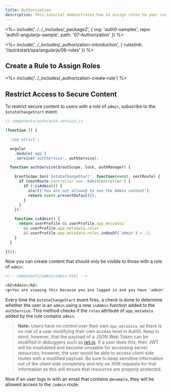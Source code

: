 ```yaml
---
title: Authorization
description: This tutorial demonstrates how to assign roles to your users, and use those claims to authorize or deny a user to access secure content in the app
---
```


<%= include('../../_includes/_package2', {
  org: 'auth0-samples',
  repo: 'auth0-angularjs-sample',
  path: '07-Authorization'
}) %>

<%= include('../_includes/_authorization-introduction', { ruleslink: '/quickstart/spa/angularjs/06-rules' }) %>

## Create a Rule to Assign Roles

<%= include('../_includes/_authorization-create-rule') %>

## Restrict Access to Secure Content

To restrict secure content to users with a role of `admin`, subscribe to the `$stateChangeStart` event.

```js
// components/auth/auth.service.js

(function () {

  'use strict';

  angular
    .module('app')
    .service('authService', authService);

  function authService($rootScope, lock, authManager) {

    $rootScope.$on('$stateChangeStart', function(event, nextRoute) {
      if (nextRoute.controller === 'AdminController') {
        if (!isAdmin()) {
          alert('You are not allowed to see the Admin content');
          return event.preventDefault();
        }
      }
    });

    function isAdmin() {
      return userProfile && userProfile.app_metadata
        && userProfile.app_metadata.roles
        && userProfile.app_metadata.roles.indexOf('admin') > -1;
    }
  }

})();
```

Now you can create content that should only be visible to those with a role of `admin`.

```html
<!-- components/admin/admin.html -->

<h2>Admin</h2>
<p>You are viewing this because you are logged in and you have 'admin' role</p>
```

Every time the `$stateChangeStart` event fires, a check is done to determine whether the user is an `admin` using a new `isAdmin` function added to the `authService`. This method checks if the `roles` attribute of `app_metadata` added by the rule contains `admin`.


> **Note:** Users have no control over their own `app_metadata`, so there is no risk of a user modifying their own access level in Auth0. Keep in mind, however, that the payload of a JSON Web Token can be modified in debuggers such as [jwt.io](https://jwt.io). If a user does this, their JWT will be invalidated and become unusable for accessing server resources; however, the user would be able to access client side routes with a modified payload. Be sure to keep sensitive information out of the client side completely and rely on XHR requests for that information as this will ensure that resources are properly protected.

Now if an user logs in with an email that contains `@example`, they will be allowed access to the `/admin` route.
